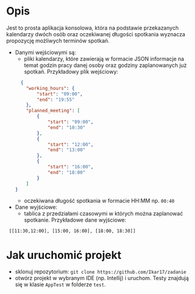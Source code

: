 # Opis
Jest to prosta aplikacja konsolowa, która na podstawie przekazanych kalendarzy dwóch osób oraz oczekiwanej długości spotkania wyznacza propozycję możliwych terminów spotkań.
* Danymi wejściowymi są:
  - pliki kalendarzy, które zawierają w formacie JSON informacje na temat godzin pracy danej osoby oraz godziny zaplanowanych już spotkań.
Przykładowy plik wejściowy:
  ```json
    {
      "working_hours": {
          "start": "09:00",
          "end": "19:55"
      },
      "planned_meeting": [
          {
              "start": "09:00",
              "end": "10:30"
          },
          {
              "start": "12:00",
              "end": "13:00"
          },
          {
              "start": "16:00",
              "end": "18:00"
          }
      ]
  }
  ```
  - oczekiwana długość spotkania w formacie HH:MM np. `00:40` 
* Dane wyjściowe:
  - tablica z przedziałami czasowymi w których można zaplanować spotkanie. 
  Przykładowe dane wyjściowe: 
 ```
  [[11:30,12:00], [15:00, 16:00], [18:00, 18:30]]
```
# Jak uruchomić projekt
* sklonuj repozytorium: `git clone https://github.com/Ikar17/zadanie`
* otwórz projekt w wybranym IDE (np. Intellij) i uruchom. Testy znajdują się w klasie `AppTest` w folderze `test`.

